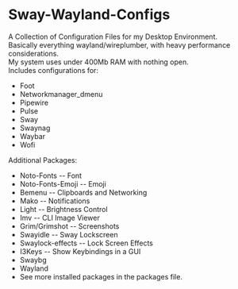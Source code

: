 # Sway-Wayland-Configs
A Collection of Configuration Files for my Desktop Environment.  
Basically everything wayland/wireplumber, with heavy performance considerations.  
My system uses under 400Mb RAM with nothing open.  
Includes configurations for:  
- Foot  
- Networkmanager_dmenu  
- Pipewire  
- Pulse  
- Sway  
- Swaynag  
- Waybar  
- Wofi  

Additional Packages:  
- Noto-Fonts -- Font  
- Noto-Fonts-Emoji -- Emoji  
- Bemenu -- Clipboards and Networking  
- Mako -- Notifications  
- Light -- Brightness Control  
- Imv -- CLI Image Viewer  
- Grim/Grimshot -- Screenshots  
- Swayidle -- Sway Lockscreen  
- Swaylock-effects -- Lock Screen Effects  
- I3Keys -- Show Keybindings in a GUI  
- Swaybg  
- Wayland  
- See more installed packages in the packages file.
